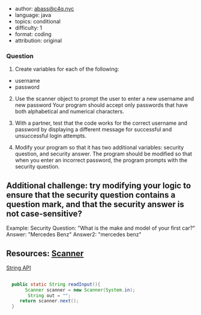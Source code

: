 - author: abass@c4q.nyc
- language: java
- topics: conditional
- difficulty: 1
- format: coding
- attribution: original

### Question
1) Create variables for each of the following:
 - username
 - password

 2) Use the scanner object to prompt the user to enter a new username and new password Your program should accept only passwords that have both alphabetical and numerical characters.

 3) With a partner, test that the code works for the correct username and password by displaying a different message for successful and unsuccessful login attempts.

 3) Modify your program so that it has two additional variables: security question, and security answer. The program should be modified so that when you enter an incorrect password, the program prompts with the security question.

 ## Additional challenge: try modifying your logic to ensure that the security question contains a question mark, and that the security answer is not case-sensitive?


 Example:
 Security Question: "What is the make and model of your first car?"
 Answer: "Mercedes Benz"
 Answer2: "mercedes benz"


## Resources: [Scanner](https://docs.oracle.com/javase/7/docs/api/java/util/Scanner.html)
[String API](https://docs.oracle.com/javase/7/docs/api/java/lang/String.html)

```java
  
  public static String readInput(){
 	   Scanner scanner = new Scanner(System.in);
    	String out = "";
     return scanner.next();
  }
```
